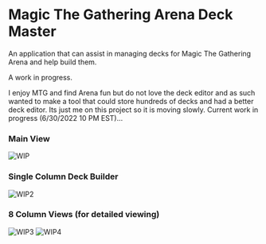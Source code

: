 # Magic The Gathering Arena Deck Master
An application that can assist in managing decks for Magic The Gathering Arena and help build them.

A work in progress. 

I enjoy MTG and find Arena fun but do not love the deck editor and as such wanted to make a tool that could store hundreds of decks and had a better deck editor. Its just me on this project so it is moving slowly. Current work in progress (6/30/2022 10 PM EST)...

### Main View
![WIP](https://user-images.githubusercontent.com/23512394/176679514-490481d6-fa41-4913-a24f-3790ec522d3c.png)

### Single Column Deck Builder
![WIP2](https://user-images.githubusercontent.com/23512394/176679587-dc689a97-a4b8-4218-b399-1e202c5d7fe7.png)

### 8 Column Views (for detailed viewing)
![WIP3](https://user-images.githubusercontent.com/23512394/176679693-d0abcb84-23d6-42bd-b9f3-44832008201c.png)
![WIP4](https://user-images.githubusercontent.com/23512394/176679709-8740399e-823f-4c91-b3ee-49a705ff20f7.png)

